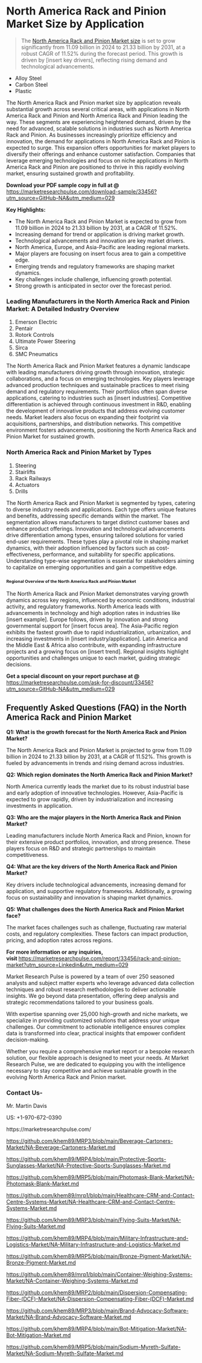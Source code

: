 <h1>North America Rack and Pinion Market&nbsp;Size by Application</h1><blockquote><p>The <a href="https://marketresearchpulse.com/download-sample/33456?utm_source=GitHub-NA&amp;utm_medium=029">North America Rack and Pinion Market size</a> is set to grow significantly from 11.09 billion in 2024 to 21.33 billion by 2031, at a robust CAGR of 11.52% during the forecast period. This growth is driven by [insert key drivers], reflecting rising demand and technological advancements.</p></blockquote><ul><li>Alloy Steel<li> Carbon Steel<li> Plastic</li></ul><p>The North America Rack and Pinion market size by application reveals substantial growth across several critical areas, with applications in North America Rack and Pinion and North America Rack and Pinion leading the way. These segments are experiencing heightened demand, driven by the need for advanced, scalable solutions in industries such as North America Rack and Pinion. As businesses increasingly prioritize efficiency and innovation, the demand for applications in North America Rack and Pinion is expected to surge. This expansion offers opportunities for market players to diversify their offerings and enhance customer satisfaction. Companies that leverage emerging technologies and focus on niche applications in North America Rack and Pinion are positioned to thrive in this rapidly evolving market, ensuring sustained growth and profitability.</p><p><strong>Download your PDF sample copy in full at @ </strong><a href="https://marketresearchpulse.com/download-sample/33456?utm_source=GitHub-NA&amp;utm_medium=029">https://marketresearchpulse.com/download-sample/33456?utm_source=GitHub-NA&amp;utm_medium=029</a></p><p><strong>Key Highlights: </strong></p><ul><li>The North America Rack and Pinion Market is expected to grow from 11.09 billion in 2024 to 21.33 billion by 2031, at a CAGR of 11.52%.</li><li>Increasing demand for trend or application is driving market growth.</li><li>Technological advancements and innovation are key market drivers.</li><li>North America, Europe, and Asia-Pacific are leading regional markets.</li><li>Major players are focusing on insert focus area to gain a competitive edge.</li><li>Emerging trends and regulatory frameworks are shaping market dynamics.</li><li>Key challenges include challenge, influencing growth potential.</li><li>Strong growth is anticipated in sector over the forecast period.</li></ul><h3>Leading Manufacturers in the North America Rack and Pinion Market: A Detailed Industry Overview</h3><ol><li>Emerson Electric</li><li>Pentair</li><li>Rotork Controls</li><li>Ultimate Power Steering</li><li>Sirca</li><li>SMC Pneumatics</li></ol><div class="flex max-w-full flex-col flex-grow"><div class="min-h-8 text-message flex w-full flex-col items-end gap-2 whitespace-normal break-words [.text-message+&amp;]:mt-5" dir="auto" data-message-author-role="assistant" data-message-id="fd8432e4-4910-450d-b182-61b7bfb0a01f" data-message-model-slug="gpt-4o"><div class="flex w-full flex-col gap-1 empty:hidden first:pt-[3px]"><div class="markdown prose w-full break-words dark:prose-invert light"><p>The North America Rack and Pinion Market features a dynamic landscape with leading manufacturers driving growth through innovation, strategic collaborations, and a focus on emerging technologies. Key players leverage advanced production techniques and sustainable practices to meet rising demand and regulatory requirements. Their portfolios often span diverse applications, catering to industries such as [insert industries]. Competitive differentiation is achieved through continuous investment in R&amp;D, enabling the development of innovative products that address evolving customer needs. Market leaders also focus on expanding their footprint via acquisitions, partnerships, and distribution networks. This competitive environment fosters advancements, positioning the North America Rack and Pinion Market for sustained growth.</p></div></div></div></div><h3>North America Rack and Pinion Market by Types</h3><ol><li>Steering<li> Stairlifts<li> Rack Railways<li> Actuators<li> Drills</li></ol><div class="flex max-w-full flex-col flex-grow"><div class="min-h-8 text-message flex w-full flex-col items-end gap-2 whitespace-normal break-words [.text-message+&amp;]:mt-5" dir="auto" data-message-author-role="assistant" data-message-id="084470be-0bb7-4664-bddf-5156b4f41249" data-message-model-slug="gpt-4o-mini"><div class="flex w-full flex-col gap-1 empty:hidden first:pt-[3px]"><div class="markdown prose w-full break-words dark:prose-invert light"><p>The North America Rack and Pinion Market is segmented by types, catering to diverse industry needs and applications. Each type offers unique features and benefits, addressing specific demands within the market. The segmentation allows manufacturers to target distinct customer bases and enhance product offerings. Innovation and technological advancements drive differentiation among types, ensuring tailored solutions for varied end-user requirements. These types play a pivotal role in shaping market dynamics, with their adoption influenced by factors such as cost-effectiveness, performance, and suitability for specific applications. Understanding type-wise segmentation is essential for stakeholders aiming to capitalize on emerging opportunities and gain a competitive edge.</p></div></div></div></div><h3><span style="font-size: 11px;">Regional Overview of the North America Rack and Pinion Market</span></h3><div class="flex max-w-full flex-col flex-grow"><div class="min-h-8 text-message flex w-full flex-col items-end gap-2 whitespace-normal break-words [.text-message+&amp;]:mt-5" dir="auto" data-message-author-role="assistant" data-message-id="e9038762-ce64-4e30-91c9-9bd413514231" data-message-model-slug="gpt-4o-mini"><div class="flex w-full flex-col gap-1 empty:hidden first:pt-[3px]"><div class="markdown prose w-full break-words dark:prose-invert light"><p>The North America Rack and Pinion Market demonstrates varying growth dynamics across key regions, influenced by economic conditions, industrial activity, and regulatory frameworks. North America leads with advancements in technology and high adoption rates in industries like [insert example]. Europe follows, driven by innovation and strong governmental support for [insert focus area]. The Asia-Pacific region exhibits the fastest growth due to rapid industrialization, urbanization, and increasing investments in [insert industry/application]. Latin America and the Middle East &amp; Africa also contribute, with expanding infrastructure projects and a growing focus on [insert trend]. Regional insights highlight opportunities and challenges unique to each market, guiding strategic decisions.</p></div></div></div></div><p><strong>Get a special discount on your report purchase at @ </strong><a href="https://marketresearchpulse.com/ask-for-discount/33456?utm_source=GitHub-NA&amp;utm_medium=029">https://marketresearchpulse.com/ask-for-discount/33456?utm_source=GitHub-NA&amp;utm_medium=029</a></p><h2>Frequently Asked Questions (FAQ) in the North America Rack and Pinion Market</h2><p><strong>Q1: What is the growth forecast for the North America Rack and Pinion Market?</strong></p><p>The North America Rack and Pinion Market is projected to grow from 11.09 billion in 2024 to 21.33 billion by 2031, at a CAGR of 11.52%. This growth is fueled by advancements in trends and rising demand across industries.</p><p><strong>Q2: Which region dominates the North America Rack and Pinion Market?</strong></p><p>North America currently leads the market due to its robust industrial base and early adoption of innovative technologies. However, Asia-Pacific is expected to grow rapidly, driven by industrialization and increasing investments in application.</p><p><strong>Q3: Who are the major players in the North America Rack and Pinion Market?</strong></p><p>Leading manufacturers include North America Rack and Pinion, known for their extensive product portfolios, innovation, and strong presence. These players focus on R&amp;D and strategic partnerships to maintain competitiveness.</p><p><strong>Q4: What are the key drivers of the North America Rack and Pinion Market?</strong></p><p>Key drivers include technological advancements, increasing demand for application, and supportive regulatory frameworks. Additionally, a growing focus on sustainability and innovation is shaping market dynamics.</p><p><strong>Q5: What challenges does the North America Rack and Pinion Market face?</strong></p><p>The market faces challenges such as challenge, fluctuating raw material costs, and regulatory complexities. These factors can impact production, pricing, and adoption rates across regions.</p><p><strong>For more information or any inquiries, visit&nbsp;</strong><a href="https://marketresearchpulse.com/report/33456/rack-and-pinion-market?utm_source=Linkedin&utm_medium=029">https://marketresearchpulse.com/report/33456/rack-and-pinion-market?utm_source=Linkedin&utm_medium=029</a></p><p>Market Research Pulse is powered by a team of over 250 seasoned analysts and subject matter experts who leverage advanced data collection techniques and robust research methodologies to deliver actionable insights. We go beyond data presentation, offering deep analysis and strategic recommendations tailored to your business goals.</p><p>With expertise spanning over 25,000 high-growth and niche markets, we specialize in providing customized solutions that address your unique challenges. Our commitment to actionable intelligence ensures complex data is transformed into clear, practical insights that empower confident decision-making.</p><p>Whether you require a comprehensive market report or a bespoke research solution, our flexible approach is designed to meet your needs. At Market Research Pulse, we are dedicated to equipping you with the intelligence necessary to stay competitive and achieve sustainable growth in the evolving North America Rack and Pinion market.</p><h3><strong>Contact Us-</strong></h3><p>Mr. Martin Davis</p><p>US: +1-970-672-0390</p><p>https://marketresearchpulse.com/</p><p><a href="https://github.com/khem89/MRP3/blob/main/Beverage-Cartoners-Market/NA-Beverage-Cartoners-Market.md">https://github.com/khem89/MRP3/blob/main/Beverage-Cartoners-Market/NA-Beverage-Cartoners-Market.md</a></p><p><a href="https://github.com/khem89/MRP4/blob/main/Protective-Sports-Sunglasses-Market/NA-Protective-Sports-Sunglasses-Market.md">https://github.com/khem89/MRP4/blob/main/Protective-Sports-Sunglasses-Market/NA-Protective-Sports-Sunglasses-Market.md</a></p><p><a href="https://github.com/khem89/MRP5/blob/main/Photomask-Blank-Market/NA-Photomask-Blank-Market.md">https://github.com/khem89/MRP5/blob/main/Photomask-Blank-Market/NA-Photomask-Blank-Market.md</a></p><p><a href="https://github.com/khem89/mrp1/blob/main/Healthcare-CRM-and-Contact-Centre-Systems-Market/NA-Healthcare-CRM-and-Contact-Centre-Systems-Market.md">https://github.com/khem89/mrp1/blob/main/Healthcare-CRM-and-Contact-Centre-Systems-Market/NA-Healthcare-CRM-and-Contact-Centre-Systems-Market.md</a></p><p><a href="https://github.com/khem89/MRP3/blob/main/Flying-Suits-Market/NA-Flying-Suits-Market.md">https://github.com/khem89/MRP3/blob/main/Flying-Suits-Market/NA-Flying-Suits-Market.md</a></p><p><a href="https://github.com/khem89/MRP4/blob/main/Military-Infrastructure-and-Logistics-Market/NA-Military-Infrastructure-and-Logistics-Market.md">https://github.com/khem89/MRP4/blob/main/Military-Infrastructure-and-Logistics-Market/NA-Military-Infrastructure-and-Logistics-Market.md</a></p><p><a href="https://github.com/khem89/MRP5/blob/main/Bronze-Pigment-Market/NA-Bronze-Pigment-Market.md">https://github.com/khem89/MRP5/blob/main/Bronze-Pigment-Market/NA-Bronze-Pigment-Market.md</a></p><p><a href="https://github.com/khem89/mrp1/blob/main/Container-Weighing-Systems-Market/NA-Container-Weighing-Systems-Market.md">https://github.com/khem89/mrp1/blob/main/Container-Weighing-Systems-Market/NA-Container-Weighing-Systems-Market.md</a></p><p><a href="https://github.com/khem89/MRP2/blob/main/Dispersion-Compensating-Fiber-(DCF)-Market/NA-Dispersion-Compensating-Fiber-(DCF)-Market.md">https://github.com/khem89/MRP2/blob/main/Dispersion-Compensating-Fiber-(DCF)-Market/NA-Dispersion-Compensating-Fiber-(DCF)-Market.md</a></p><p><a href="https://github.com/khem89/MRP3/blob/main/Brand-Advocacy-Software-Market/NA-Brand-Advocacy-Software-Market.md">https://github.com/khem89/MRP3/blob/main/Brand-Advocacy-Software-Market/NA-Brand-Advocacy-Software-Market.md</a></p><p><a href="https://github.com/khem89/MRP4/blob/main/Bot-Mitigation-Market/NA-Bot-Mitigation-Market.md">https://github.com/khem89/MRP4/blob/main/Bot-Mitigation-Market/NA-Bot-Mitigation-Market.md</a></p><p><a href="https://github.com/khem89/MRP5/blob/main/Sodium-Myreth-Sulfate-Market/NA-Sodium-Myreth-Sulfate-Market.md">https://github.com/khem89/MRP5/blob/main/Sodium-Myreth-Sulfate-Market/NA-Sodium-Myreth-Sulfate-Market.md</a></p>
